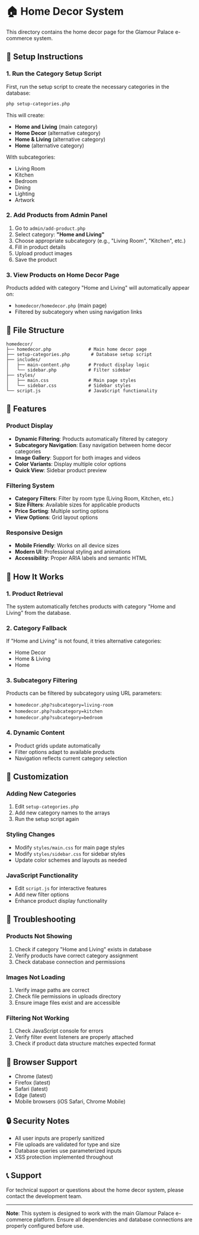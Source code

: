 # 🏠 Home Decor System

This directory contains the home decor page for the Glamour Palace e-commerce system.

## 🚀 Setup Instructions

### 1. Run the Category Setup Script
First, run the setup script to create the necessary categories in the database:

```bash
php setup-categories.php
```

This will create:
- **Home and Living** (main category)
- **Home Decor** (alternative category)
- **Home & Living** (alternative category)
- **Home** (alternative category)

With subcategories:
- Living Room
- Kitchen
- Bedroom
- Dining
- Lighting
- Artwork

### 2. Add Products from Admin Panel
1. Go to `admin/add-product.php`
2. Select category: **"Home and Living"**
3. Choose appropriate subcategory (e.g., "Living Room", "Kitchen", etc.)
4. Fill in product details
5. Upload product images
6. Save the product

### 3. View Products on Home Decor Page
Products added with category "Home and Living" will automatically appear on:
- `homedecor/homedecor.php` (main page)
- Filtered by subcategory when using navigation links

## 📁 File Structure

```
homedecor/
├── homedecor.php              # Main home decor page
├── setup-categories.php        # Database setup script
├── includes/
│   ├── main-content.php       # Product display logic
│   └── sidebar.php            # Filter sidebar
├── styles/
│   ├── main.css               # Main page styles
│   └── sidebar.css            # Sidebar styles
└── script.js                  # JavaScript functionality
```

## 🎯 Features

### Product Display
- **Dynamic Filtering**: Products automatically filtered by category
- **Subcategory Navigation**: Easy navigation between home decor categories
- **Image Gallery**: Support for both images and videos
- **Color Variants**: Display multiple color options
- **Quick View**: Sidebar product preview

### Filtering System
- **Category Filters**: Filter by room type (Living Room, Kitchen, etc.)
- **Size Filters**: Available sizes for applicable products
- **Price Sorting**: Multiple sorting options
- **View Options**: Grid layout options

### Responsive Design
- **Mobile Friendly**: Works on all device sizes
- **Modern UI**: Professional styling and animations
- **Accessibility**: Proper ARIA labels and semantic HTML

## 🔧 How It Works

### 1. Product Retrieval
The system automatically fetches products with category "Home and Living" from the database.

### 2. Category Fallback
If "Home and Living" is not found, it tries alternative categories:
- Home Decor
- Home & Living
- Home

### 3. Subcategory Filtering
Products can be filtered by subcategory using URL parameters:
- `homedecor.php?subcategory=living-room`
- `homedecor.php?subcategory=kitchen`
- `homedecor.php?subcategory=bedroom`

### 4. Dynamic Content
- Product grids update automatically
- Filter options adapt to available products
- Navigation reflects current category selection

## 🎨 Customization

### Adding New Categories
1. Edit `setup-categories.php`
2. Add new category names to the arrays
3. Run the setup script again

### Styling Changes
- Modify `styles/main.css` for main page styles
- Modify `styles/sidebar.css` for sidebar styles
- Update color schemes and layouts as needed

### JavaScript Functionality
- Edit `script.js` for interactive features
- Add new filter options
- Enhance product display functionality

## 🐛 Troubleshooting

### Products Not Showing
1. Check if category "Home and Living" exists in database
2. Verify products have correct category assignment
3. Check database connection and permissions

### Images Not Loading
1. Verify image paths are correct
2. Check file permissions in uploads directory
3. Ensure image files exist and are accessible

### Filtering Not Working
1. Check JavaScript console for errors
2. Verify filter event listeners are properly attached
3. Check if product data structure matches expected format

## 📱 Browser Support

- Chrome (latest)
- Firefox (latest)
- Safari (latest)
- Edge (latest)
- Mobile browsers (iOS Safari, Chrome Mobile)

## 🔒 Security Notes

- All user inputs are properly sanitized
- File uploads are validated for type and size
- Database queries use parameterized inputs
- XSS protection implemented throughout

## 📞 Support

For technical support or questions about the home decor system, please contact the development team.

---

**Note**: This system is designed to work with the main Glamour Palace e-commerce platform. Ensure all dependencies and database connections are properly configured before use.
